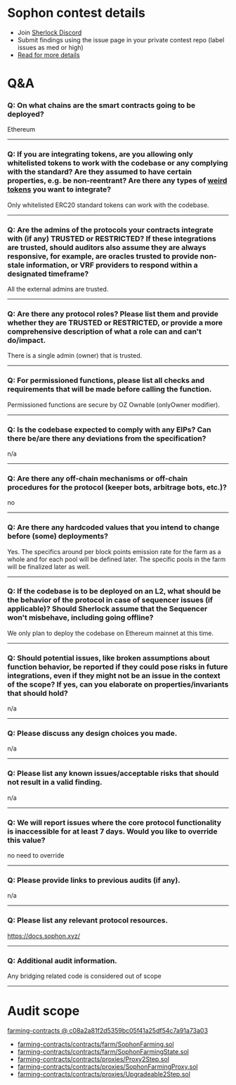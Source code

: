 
# Sophon contest details

- Join [Sherlock Discord](https://discord.gg/MABEWyASkp)
- Submit findings using the issue page in your private contest repo (label issues as med or high)
- [Read for more details](https://docs.sherlock.xyz/audits/watsons)

# Q&A

### Q: On what chains are the smart contracts going to be deployed?
Ethereum
___

### Q: If you are integrating tokens, are you allowing only whitelisted tokens to work with the codebase or any complying with the standard? Are they assumed to have certain properties, e.g. be non-reentrant? Are there any types of <a href="https://github.com/d-xo/weird-erc20" target="_blank" rel="noopener noreferrer">weird tokens</a> you want to integrate?
Only whitelisted ERC20 standard tokens can work with the codebase.
___

### Q: Are the admins of the protocols your contracts integrate with (if any) TRUSTED or RESTRICTED? If these integrations are trusted, should auditors also assume they are always responsive, for example, are oracles trusted to provide non-stale information, or VRF providers to respond within a designated timeframe?
All the external admins are trusted. 
___

### Q: Are there any protocol roles? Please list them and provide whether they are TRUSTED or RESTRICTED, or provide a more comprehensive description of what a role can and can't do/impact.
There is a single admin (owner) that is trusted.
___

### Q: For permissioned functions, please list all checks and requirements that will be made before calling the function.
Permissioned functions are secure by OZ Ownable (onlyOwner modifier).
___

### Q: Is the codebase expected to comply with any EIPs? Can there be/are there any deviations from the specification?
n/a
___

### Q: Are there any off-chain mechanisms or off-chain procedures for the protocol (keeper bots, arbitrage bots, etc.)?
no
___

### Q: Are there any hardcoded values that you intend to change before (some) deployments?
Yes. The specifics around per block points emission rate for the farm as a whole and for each pool will be defined later. The specific pools in the farm will be finalized later as well.
___

### Q: If the codebase is to be deployed on an L2, what should be the behavior of the protocol in case of sequencer issues (if applicable)? Should Sherlock assume that the Sequencer won't misbehave, including going offline?
We only plan to deploy the codebase on Ethereum mainnet at this time.
___

### Q: Should potential issues, like broken assumptions about function behavior, be reported if they could pose risks in future integrations, even if they might not be an issue in the context of the scope? If yes, can you elaborate on properties/invariants that should hold?
n/a
___

### Q: Please discuss any design choices you made.
n/a
___

### Q: Please list any known issues/acceptable risks that should not result in a valid finding.
n/a
___

### Q: We will report issues where the core protocol functionality is inaccessible for at least 7 days. Would you like to override this value?
no need to override
___

### Q: Please provide links to previous audits (if any).
n/a
___

### Q: Please list any relevant protocol resources.
https://docs.sophon.xyz/

___

### Q: Additional audit information.
Any bridging related code is considered out of scope
___



# Audit scope


[farming-contracts @ c08a2a81f2d5359bc05f41a25df54c7a91a73a03](https://github.com/sophon-org/farming-contracts/tree/c08a2a81f2d5359bc05f41a25df54c7a91a73a03)
- [farming-contracts/contracts/farm/SophonFarming.sol](farming-contracts/contracts/farm/SophonFarming.sol)
- [farming-contracts/contracts/farm/SophonFarmingState.sol](farming-contracts/contracts/farm/SophonFarmingState.sol)
- [farming-contracts/contracts/proxies/Proxy2Step.sol](farming-contracts/contracts/proxies/Proxy2Step.sol)
- [farming-contracts/contracts/proxies/SophonFarmingProxy.sol](farming-contracts/contracts/proxies/SophonFarmingProxy.sol)
- [farming-contracts/contracts/proxies/Upgradeable2Step.sol](farming-contracts/contracts/proxies/Upgradeable2Step.sol)

